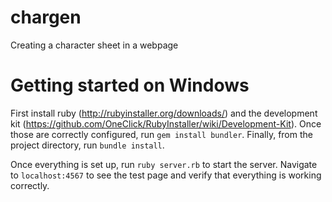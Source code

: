# chargen
Creating a character sheet in a webpage

# Getting started on Windows
First install ruby (http://rubyinstaller.org/downloads/) and the development
kit (https://github.com/OneClick/RubyInstaller/wiki/Development-Kit). Once
those are correctly configured, run `gem install bundler`. Finally, from the
project directory, run `bundle install`.

Once everything is set up, run `ruby server.rb` to start the server. Navigate
to `localhost:4567` to see the test page and verify that everything is working
correctly.
